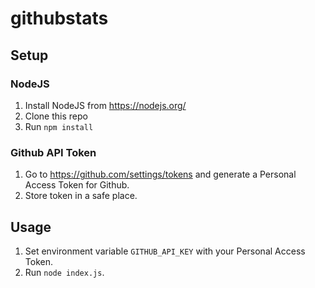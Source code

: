 # githubstats

## Setup
### NodeJS
1. Install NodeJS from https://nodejs.org/
2. Clone this repo
3. Run `npm install`

### Github API Token
1. Go to https://github.com/settings/tokens and generate a Personal Access Token for Github.
2. Store token in a safe place.

## Usage
1. Set environment variable `GITHUB_API_KEY` with your Personal Access Token.
2. Run `node index.js`.